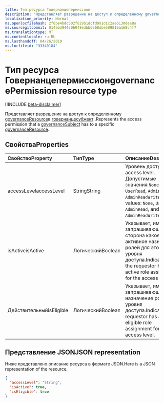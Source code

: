 ```yaml
---
title: Тип ресурса Говернанцепермиссион
description: 'Представляет разрешение на доступ к определенному governanceResource в Говернанцесубжект.  '
localization_priority: Normal
ms.openlocfilehash: 2f6be4bdc502f829b1dcfd991d1c2ae6130dea8a
ms.sourcegitcommit: 014eb3944306948edbb6560dbe689816a168c4f7
ms.translationtype: MT
ms.contentlocale: ru-RU
ms.lasthandoff: 04/26/2019
ms.locfileid: "33340184"
---
```

# <a name="governancepermission-resource-type"></a><span data-ttu-id="89cfa-103">Тип ресурса Говернанцепермиссион</span><span class="sxs-lookup"><span data-stu-id="89cfa-103">governancePermission resource type</span></span>

[!INCLUDE [beta-disclaimer](../../includes/beta-disclaimer.md)]

<span data-ttu-id="89cfa-104">Представляет разрешение на доступ к определенному [governanceResource](../resources/governanceresource.md)в [говернанцесубжект](../resources/governancesubject.md) .</span><span class="sxs-lookup"><span data-stu-id="89cfa-104">Represents the access permission that a [governanceSubject](../resources/governancesubject.md) has to a specific [governanceResource](../resources/governanceresource.md).</span></span>  


## <a name="properties"></a><span data-ttu-id="89cfa-105">Свойства</span><span class="sxs-lookup"><span data-stu-id="89cfa-105">Properties</span></span>
| <span data-ttu-id="89cfa-106">Свойство</span><span class="sxs-lookup"><span data-stu-id="89cfa-106">Property</span></span>     | <span data-ttu-id="89cfa-107">Тип</span><span class="sxs-lookup"><span data-stu-id="89cfa-107">Type</span></span>   |<span data-ttu-id="89cfa-108">Описание</span><span class="sxs-lookup"><span data-stu-id="89cfa-108">Description</span></span>|
|:---------------|:--------|:----------|
|<span data-ttu-id="89cfa-109">accessLevel</span><span class="sxs-lookup"><span data-stu-id="89cfa-109">accessLevel</span></span>|<span data-ttu-id="89cfa-110">String</span><span class="sxs-lookup"><span data-stu-id="89cfa-110">String</span></span>|<span data-ttu-id="89cfa-111">Уровень доступа.</span><span class="sxs-lookup"><span data-stu-id="89cfa-111">The access level.</span></span> <span data-ttu-id="89cfa-112">Допустимые значения ``None``: ``UserRead``, ``AdminRead``, и ``AdminReadWrite``.</span><span class="sxs-lookup"><span data-stu-id="89cfa-112">Valid values: ``None``, ``UserRead``, ``AdminRead``, and ``AdminReadWrite``.</span></span>|
|<span data-ttu-id="89cfa-113">isActive</span><span class="sxs-lookup"><span data-stu-id="89cfa-113">isActive</span></span>|<span data-ttu-id="89cfa-114">Логический</span><span class="sxs-lookup"><span data-stu-id="89cfa-114">Boolean</span></span>|<span data-ttu-id="89cfa-115">Указывает, имеет ли запрашивающая сторона какое – либо активное назначение ролей для этого уровня доступа.</span><span class="sxs-lookup"><span data-stu-id="89cfa-115">Indicate if the the requestor has any active role assignment for the access level.</span></span>|
|<span data-ttu-id="89cfa-116">Действительный</span><span class="sxs-lookup"><span data-stu-id="89cfa-116">isEligible</span></span>|<span data-ttu-id="89cfa-117">Логический</span><span class="sxs-lookup"><span data-stu-id="89cfa-117">Boolean</span></span>|<span data-ttu-id="89cfa-118">Указывает, имеет ли запрашивающее назначение роли для уровня доступа.</span><span class="sxs-lookup"><span data-stu-id="89cfa-118">Indicate if the requestor has any eligible role assignment for the access level.</span></span>|

## <a name="json-representation"></a><span data-ttu-id="89cfa-119">Представление JSON</span><span class="sxs-lookup"><span data-stu-id="89cfa-119">JSON representation</span></span>

<span data-ttu-id="89cfa-120">Ниже представлено описание ресурса в формате JSON.</span><span class="sxs-lookup"><span data-stu-id="89cfa-120">Here is a JSON representation of the resource.</span></span>
<!-- {
  "blockType": "resource",
  "optionalProperties": [

  ],
  "@odata.type": "microsoft.graph.governancePermission"
}-->
```json
{
  "accessLevel": "String",
  "isActive": true,
  "isEligible": true
}

```
